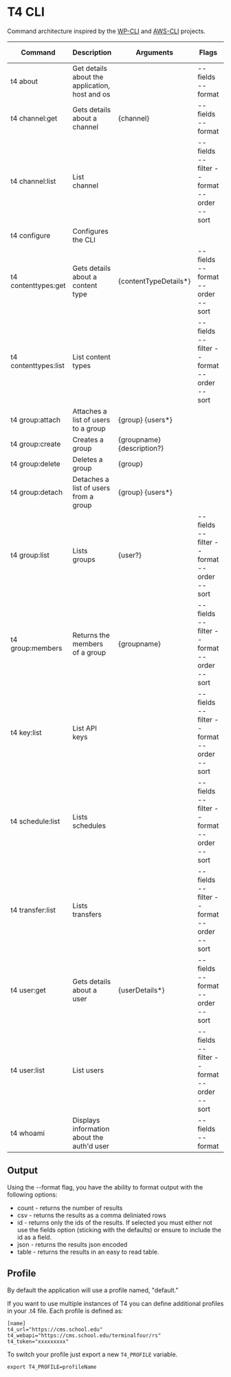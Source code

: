 # T4 CLI

Command architecture inspired by the [WP-CLI](https://wp-cli.org/) and [AWS-CLI](https://docs.aws.amazon.com/cli/index.html) projects.

| Command              | Description                                    | Arguments                            | Flags                                     | Default Format |
| -------------------- |------------------------------------------------|--------------------------------------|-------------------------------------------|----------------|
| t4 about             | Get details about the application, host and os |                                      | --fields --format                         | Table          |
| t4 channel:get       | Gets details about a channel                   | {channel}                            | --fields --format                         | Table          |
| t4 channel:list      | List channel                                   |                                      | --fields --filter --format --order --sort | Table          |
| t4 configure         | Configures the CLI                             |                                      |                                           | None           |
| t4 contenttypes:get  | Gets details about a content type              | {contentTypeDetails*}                | --fields --format --order --sort          | Table          |
| t4 contenttypes:list | List content types                             |                                      | --fields --filter --format --order --sort | Table          |
| t4 group:attach      | Attaches a list of users to a group            | {group} {users*}                     |                                           | None           |
| t4 group:create      | Creates a group                                | {groupname} {description?}           |                                           | None           |
| t4 group:delete      | Deletes a group                                | {group}                              |                                           | None           |
| t4 group:detach      | Detaches a list of users from a group          | {group} {users*}                     |                                           | None           |
| t4 group:list        | Lists groups                                   | {user?}                              | --fields --filter --format --order --sort | Table          |
| t4 group:members     | Returns the members of a group                 | {groupname}                          | --fields --filter --format --order --sort | Table          |
| t4 key:list          | List API keys                                  |                                      | --fields --filter --format --order --sort | Table          |
| t4 schedule:list     | Lists schedules                                |                                      | --fields --filter --format --order --sort | Table          |
| t4 transfer:list     | Lists transfers                                |                                      | --fields --filter --format --order --sort | Table          |
| t4 user:get          | Gets details about a user                      | {userDetails*}                       | --fields --format --order --sort          | Table          |
| t4 user:list         | List users                                     |                                      | --fields --filter --format --order --sort | Table          |
| t4 whoami            | Displays information about the auth'd user     |                                      | --fields --format                         | Table          |

## Output

Using the --format flag, you have the ability to format output with the following options:

* count - returns the number of results
* csv - returns the results as a comma deliniated rows
* id - returns only the ids of the results. If selected you must either not use the fields option (sticking with the defaults) or ensure to include the id as a field.
* json - returns the results json encoded
* table - returns the results in an easy to read table.

## Profile

By default the application will use a profile named, "default."

If you want to use multiple instances of T4 you can define additional profiles in your .t4 file. Each profile is defined as:

```
[name]
t4_url="https://cms.school.edu"
t4_webapi="https://cms.school.edu/terminalfour/rs"
t4_token="xxxxxxxxx"
```

To switch your profile just export a new `T4_PROFILE` variable.

```export T4_PROFILE=profileName```